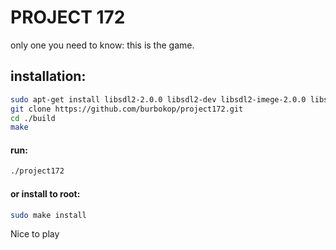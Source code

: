 

# PROJECT 172

only one you need to know: this is the game.

## installation:
```bash
sudo apt-get install libsdl2-2.0.0 libsdl2-dev libsdl2-imege-2.0.0 libsdl2-imege-dev libsdl2-ttf-2.0.0 libsdl2-ttf-dev libsdl2-mixer-2.0-0  libsdl2-mixer-dev lib libjsoncpp1 libjsoncpp-dev
git clone https://github.com/burbokop/project172.git
cd ./build
make
```


#### run:
```bash
./project172
```

#### or install to root:
```bash
sudo make install
```


Nice to play